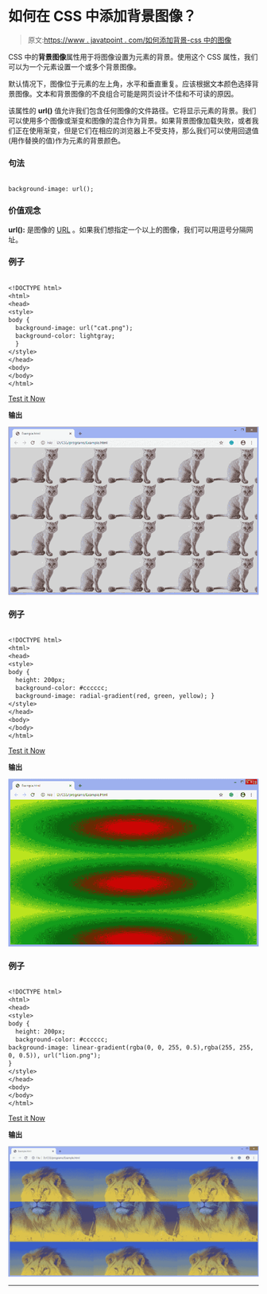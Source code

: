 # 如何在 CSS 中添加背景图像？

> 原文:[https://www . javatpoint . com/如何添加背景-css 中的图像](https://www.javatpoint.com/how-to-add-background-image-in-css)

CSS 中的**背景图像**属性用于将图像设置为元素的背景。使用这个 CSS 属性，我们可以为一个元素设置一个或多个背景图像。

默认情况下，图像位于元素的左上角，水平和垂直重复。应该根据文本颜色选择背景图像。文本和背景图像的不良组合可能是网页设计不佳和不可读的原因。

该属性的 **url()** 值允许我们包含任何图像的文件路径。它将显示元素的背景。我们可以使用多个图像或渐变和图像的混合作为背景。如果背景图像加载失败，或者我们正在使用渐变，但是它们在相应的浏览器上不受支持，那么我们可以使用回退值(用作替换的值)作为元素的背景颜色。

### 句法

```

background-image: url();

```

### 价值观念

**url():** 是图像的 [URL](https://www.javatpoint.com/url-full-form) 。如果我们想指定一个以上的图像，我们可以用逗号分隔网址。

### 例子

```

<!DOCTYPE html>  
<html>  
<head>  
<style>  
body {  
  background-image: url("cat.png");
  background-color: lightgray;
  }
</style>  
</head>  
<body>  
</body>  
</html>

```

[Test it Now](https://www.javatpoint.com/oprweb/test.jsp?filename=HowtoaddbackgroundimageinCSS1)

**输出**

![How to add background image in CSS](img/a874d9454035e788ddcf87037c0be9b0.png)

### 例子

```

<!DOCTYPE html>  
<html>  
<head>  
<style>  
body {  
  height: 200px;
  background-color: #cccccc;
  background-image: radial-gradient(red, green, yellow); }
</style>  
</head>  
<body>  
</body>  
</html>

```

[Test it Now](https://www.javatpoint.com/oprweb/test.jsp?filename=HowtoaddbackgroundimageinCSS2)

**输出**

![How to add background image in CSS](img/4696e4e97768f7694434dcd2f5e04efa.png)

### 例子

```

<!DOCTYPE html>  
<html>  
<head>  
<style>  
body {  
  height: 200px;
  background-color: #cccccc;
background-image: linear-gradient(rgba(0, 0, 255, 0.5),rgba(255, 255, 0, 0.5)), url("lion.png");
}
</style>  
</head>  
<body>  
</body>  
</html>

```

[Test it Now](https://www.javatpoint.com/oprweb/test.jsp?filename=HowtoaddbackgroundimageinCSS3)

**输出**

![How to add background image in CSS](img/c53f91cc99ca3af76a8772b55ca95008.png)

* * *